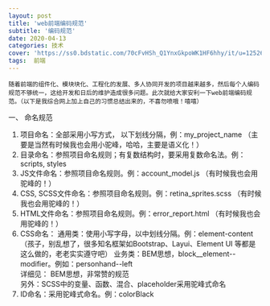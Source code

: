 ```yaml
---
layout: post
title: 'web前端编码规范'
subtitle: '编码规范'
date: 2020-04-13
categories: 技术
cover: 'https://ss0.bdstatic.com/70cFvHSh_Q1YnxGkpoWK1HF6hhy/it/u=1252601475,3639239527&fm=26&gp=0.jpg'
tags:  前端
---
```


	随着前端的组件化、模块块化、工程化的发展、多人协同开发的项目越来越多，然后每个人编码规范不够统一，这给开发和日后的维护造成很多问题。此次就给大家安利一下web前端编码规范。（以下是我综合网上加上自己的习惯总结出来的，不喜勿喷哦！嘻嘻）

一、 命名规范

1. 项目命名：全部采用小写方式， 以下划线分隔，例：my_project_name  （主要是当然有时候我也会用小驼峰，哈哈，主要是语义化！）
2. 目录命名：参照项目命名规则；有复数结构时，要采用复数命名法。例：scripts, styles
3. JS文件命名：参照项目命名规则。例：account_model.js （有时候我也会用驼峰的！）
4. CSS, SCSS文件命名：参照项目命名规则。例：retina_sprites.scss  （有时候我也会用驼峰的！）
5. HTML文件命名：参照项目命名规则。例：error_report.html  （有时候我也会用驼峰的！）
6. CSS命名：
   通用类：使用小写字母，以中划线分隔。例：element-content     （孩子，别乱想了，很多知名框架如Bootstrap、Layui、Element UI 等都是这么做的，老老实实遵守吧）
   业务类：BEM思想，block__element--modifier。例如：personhand--left  
    详细见： BEM思想，非常赞的规范  
   另外：SCSS中的变量、函数、混合、placeholder采用驼峰式命名
7. ID命名：采用驼峰式命名。例：colorBlack




